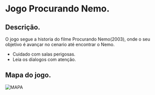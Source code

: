 # Jogo Procurando Nemo.

## Descrição.
O jogo segue a historia do filme Procurando Nemo(2003), onde o seu objetivo é avançar no cenario até encontrar o Nemo.
- Cuidado com salas perigosas.
- Leia os dialogos com atenção.

## Mapa do jogo.
![MAPA](TarcisioAlmeida--MariannaAriel\Mapa\INICIO.png)